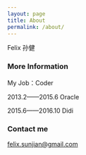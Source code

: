 ```yaml
---
layout: page
title: About
permalink: /about/
---
```


Felix 孙健

### More Information

My Job：Coder

2013.2——2015.6 Oracle

2015.6——2016.10 Didi

### Contact me

[felix.sunjian@gmail.com](mailto:felix.sunjian@gmail.com)